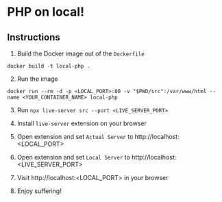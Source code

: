 # PHP on local!

## Instructions

1. Build the Docker image out of the `Dockerfile`

```
docker build -t local-php .
```

2. Run the image

```
docker run --rm -d -p <LOCAL_PORT>:80 -v "$PWD/src":/var/www/html --name <YOUR_CONTAINER_NAME> local-php
```

3. Run `npx live-server src --port <LIVE_SERVER_PORT>`

4. Install `live-server` extension on your browser

5. Open extension and set `Actual Server` to http://localhost:<LOCAL_PORT>

6. Open extension and set `Local Server` to http://localhost:<LIVE_SERVER_PORT>

7. Visit http://localhost:<LOCAL_PORT> in your browser

8. Enjoy suffering!
